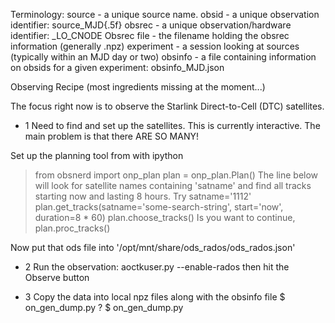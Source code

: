Terminology:
  source - a unique source name.
  obsid - a unique observation identifier:  source_MJD{.5f}
  obsrec - a unique observation/hardware identifier:  <obsid>_LO_CNODE
  Obsrec file - the filename holding the obsrec information (generally <obsrec>.npz)
  experiment - a session looking at sources (typically within an MJD day or two)
  obsinfo - a file containing information on obsids for a given experiment:  obsinfo_MJD.json



Observing Recipe (most ingredients missing at the moment...)

The focus right now is to observe the Starlink Direct-to-Cell (DTC) satellites.

- 1 Need to find and set up the satellites.  This is currently interactive.  The main problem is that there ARE SO MANY!

Set up the planning tool from with ipython
> from obsnerd import onp_plan
> plan = onp_plan.Plan()
The line below will look for satellite names containing 'satname' and find all tracks starting now and lasting 8 hours.
Try satname='1112'
> plan.get_tracks(satname='some-search-string', start='now', duration=8 * 60)
> plan.choose_tracks()
Is you want to continue,
> plan.proc_tracks()

Now put that ods file into '/opt/mnt/share/ods_rados/ods_rados.json'

- 2 Run the observation: 
    aoctkuser.py --enable-rados
    then hit the Observe button

- 3 Copy the data into local npz files along with the obsinfo file
    $ on_gen_dump.py ?
    $ on_gen_dump.py <date-from-above-look>